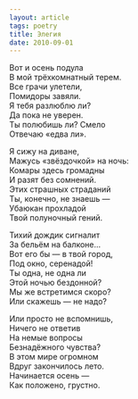 ```yaml
---
layout: article
tags: poetry
title: Элегия
date: 2010-09-01
---
```


Вот и осень подула<br>
В мой трёхкомнатный терем.<br>
Все грачи улетели,<br>
Помидоры завяли.<br>
Я тебя разлюблю ли?<br>
Да пока не уверен.<br>
Ты полюбишь ли? Смело<br>
Отвечаю «едва ли».<br>

Я сижу на диване,<br>
Мажусь «звёздочкой» на ночь:<br>
Комары здесь громадны<br>
И разят без сомнений.<br>
Этих страшных страданий<br>
Ты, конечно, не знаешь —<br>
Убаюкан прохладой<br>
Твой полуночный гений.<br>

Тихий дождик сигналит<br>
За бельём на балконе...<br>
Вот его бы — в твой город,<br>
Под окно, серенадой!<br>
Ты одна, не одна ли<br>
Этой ночью бездонной?<br>
Мы же встретимся скоро?<br>
Или скажешь — не надо?<br>

Или просто не вспомнишь,<br>
Ничего не ответив<br>
На немые вопросы<br>
Безнадёжного чувства?<br>
В этом мире огромном<br>
Вдруг закончилось лето.<br>
Начинается осень —<br>
Как положено, грустно.
